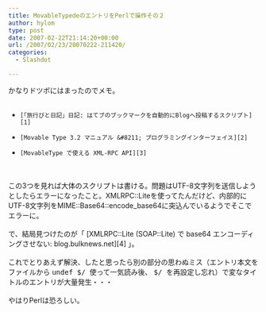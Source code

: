 ```yaml
---
title: MovableTypedeのエントリをPerlで操作その２
author: hylom
type: post
date: 2007-02-22T21:14:20+00:00
url: /2007/02/23/20070222-211420/
categories:
  - Slashdot

---
```

かなりドツボにはまったのでメモ。  
</br> 

  *     [「旅行びと日記」日記: はてブのブックマークを自動的にBlogへ投稿するスクリプト][1] 
  *     [Movable Type 3.2 マニュアル &#8211; プログラミングインターフェイス][2] 
  *     [MovableType で使える XML-RPC API][3] 

</br>  
</br>   
この3つを見れば大体のスクリプトは書ける。問題はUTF-8文字列を送信しようとしたらエラーになったこと。XMLRPC::Liteを使ってたんだけど、内部的にUTF-8文字列をMIME::Base64::encode_base64に突込んでいるようでそこでエラーに。</br>  
</br>   
で、結局見つけたのが「   [XMLRPC::Lite (SOAP::Lite) で base64 エンコーディングさせない: blog.bulknews.net][4] 」。</br>  
</br>   
これでとりあえず解決、したと思ったら別の部分の思わぬミス（エントリ本文をファイルから   <tt>undef $/ </tt> 使って一気読み後、   <tt>$/ </tt> を再設定し忘れ）で変なタイトルのエントリが大量発生・・・</br>  
</br>   
やはりPerlは恐ろしい。</br>  
</br>

 [1]: http://tdiary.seesaa.net/article/14158954.html
 [2]: http://www.sixapart.jp/movabletype/manual/3.2/mtmanual_programmatic.html
 [3]: http://www.na.rim.or.jp/~tsupo/program/blogTool/mt_xmlRpc.html
 [4]: http://blog.bulknews.net/mt/archives/001892.html

